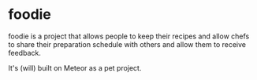 # foodie

foodie is a project that allows people to keep their recipes and allow chefs to share their preparation schedule with others and allow them to receive feedback.

It's (will) built on Meteor as a pet project.
